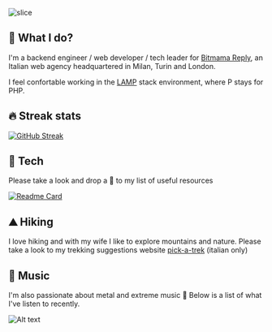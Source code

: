![slice](https://capsule-render.vercel.app/api?type=slice&color=379A39&fontColor=green&height=200&text=hey+there+🖖&fontAlign=70&rotate=13&fontAlignY=25&desc=I%27m+Andou&descAlign=70.&descAlignY=44)

## :office: What I do?

I'm a backend engineer / web developer / tech leader for [Bitmama Reply](https://www.bitmama.it/), an Italian web agency headquartered in Milan, Turin and London. 

I feel confortable working in the [LAMP](https://en.wikipedia.org/wiki/LAMP_(software_bundle)) stack environment, where P stays for PHP.

## :fire: Streak stats

[![GitHub Streak](http://github-readme-streak-stats.herokuapp.com?user=andou&theme=dark)](https://git.io/streak-stats)

## :wrench: Tech

Please take a look and drop a :star2: to my list of useful resources

[![Readme Card](https://github-readme-stats.vercel.app/api/pin/?username=andou&repo=tech-resources&theme=dark&show_owner=true)](https://github.com/andou/tech-resources)

## :mountain: Hiking

I love hiking and with my wife I like to explore mountains and nature. Please take a look to my trekking suggestions website [pick-a-trek](https://www.pick-a-trek.it/) (italian only)

## :guitar: Music

I'm also passionate about metal and extreme music :metal: Below is a list of what I've listen to recently.

![Alt text](https://spotify-recently-played-readme.vercel.app/api?user=1169537090)
